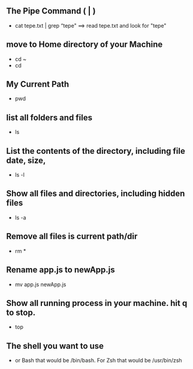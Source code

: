 ## The Pipe Command ( | )
- cat tepe.txt | grep “tepe"  ==> read tepe.txt and look for "tepe"

## move to Home directory of your Machine
- cd ~ 
- cd

## My Current Path
- pwd 

## list all folders and files
- ls 

## List the contents of the directory, including file date, size, 
- ls -l

## Show all files and directories, including hidden files 
- ls -a

## Remove all files is current path/dir
- rm *

## Rename app.js to newApp.js
- mv app.js newApp.js

## Show all running process in your machine. hit q to stop.
- top

## The shell you want to use
- or Bash that would be /bin/bash. For Zsh that would be /usr/bin/zsh








